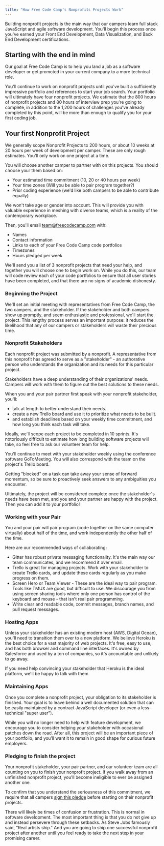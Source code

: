 ```yaml
---
title: "How Free Code Camp's Nonprofits Projects Work"
---
```


Building nonprofit projects is the main way that our campers learn full stack JavaScript and agile software development. You'll begin this process once you've earned your Front End Development, Data Visualization, and Back End Development certifications.

## Starting with the end in mind

Our goal at Free Code Camp is to help you land a job as a software developer or get promoted in your current company to a more technical role.

You'll continue to work on nonprofit projects until you've built a sufficiently impressive portfolio and references to start your job search. Your portfolio will ultimately have four nonprofit projects. We estimate that the 800 hours of nonprofit projects and 80 hours of interview prep you're going to complete, in addition to the 1,200 hours of challenges you've already completed by this point, will be more than enough to qualify you for your first coding job.

## Your first Nonprofit Project

We generally scope Nonprofit Projects to 200 hours, or about 10 weeks at 20 hours per week of development per camper. These are only rough estimates. You'll only work on one project at a time.

You will choose another camper to partner with on this projects. You should choose your them based on:

*   Your estimated time commitment (10, 20 or 40 hours per week)
*   Your time zones (Will you be able to pair program together?)
*   Prior coding experience (we'd like both campers to be able to contribute equally)

We won't take age or gender into account. This will provide you with valuable experience in meshing with diverse teams, which is a reality of the contemporary workplace.

Then, you'll email team@freecodecamp.com with:

*   Names
*   Contact information
*   Links to each of your Free Code Camp code portfolios
*   Timezones
*   Hours pledged per week

We'll send you a list of 3 nonprofit projects that need your help, and together you will choose one to begin work on. While you do this, our team will code review each of your code portfolios to ensure that all user stories have been completed, and that there are no signs of academic dishonesty.

### Beginning the Project

We'll set an initial meeting with representatives from Free Code Camp, the two campers, and the stakeholder. If the stakeholder and both campers show up promptly, and seem enthusiastic and professional, we'll start the project. This lengthy process serves an important purpose: it reduces the likelihood that any of our campers or stakeholders will waste their precious time.

### Nonprofit Stakeholders

Each nonprofit project was submitted by a nonprofit. A representative from this nonprofit has agreed to serve as a "stakeholder" - an authorative person who understands the organization and its needs for this particular project.

Stakeholders have a deep understanding of their organizations' needs. Campers will work with them to figure out the best solutions to these needs.

When you and your pair partner first speak with your nonprofit stakeholder, you'll:

*   talk at length to better understand their needs.
*   create a new Trello board and use it to prioritize what needs to be built.
*   and establish deadlines based on your weekly time commitment, and how long you think each task will take.

Ideally, we'll scope each project to be completed in 10 sprints. It's notoriously difficult to estimate how long building software projects will take, so feel free to ask our volunteer team for help.

You'll continue to meet with your stakeholder weekly using the conference software GoToMeeting. You will also correspond with the team on the project's Trello board.

Getting "blocked" on a task can take away your sense of forward momentum, so be sure to proactively seek answers to any ambiguities you encounter.

Ultimately, the project will be considered complete once the stakeholder's needs have been met, and you and your partner are happy with the project. Then you can add it to your portfolio!

### Working with your Pair

You and your pair will pair program (code together on the same computer virtually) about half of the time, and work independently the other half of the time.

Here are our recommended ways of collaborating:

*   Gitter has robust private messaging functionality. It's the main way our team communicates, and we recommend it over email.
*   Trello is great for managing projects. Work with your stakeholder to create Trello cards, and update these cards regularly as you make progress on them.
*   Screen Hero or Team Viewer - These are the ideal way to pair program. Tools like TMUX are good, but difficult to use. We discourage you from using screen sharing tools where only one person has control of the keyboard and mouse - that isn't real pair programming.
*   Write clear and readable code, commit messages, branch names, and pull request messages.

### Hosting Apps

Unless your stakeholder has an existing modern host (AWS, Digital Ocean), you'll need to transition them over to a new platform. We believe Heroku is the best choice for a vast majority of web projects. It's free, easy to use, and has both browser and command line interfaces. It's owned by Salesforce and used by a ton of companies, so it's accountable and unlikely to go away.

If you need help convincing your stakeholder that Heroku is the ideal platform, we'll be happy to talk with them.

### Maintaining Apps

Once you complete a nonprofit project, your obligation to its stakeholder is finished. Your goal is to leave behind a well documented solution that can be easily maintained by a contract JavaScript developer (or even a less-technical "super user").

While you will no longer need to help with feature development, we encourage you to consider helping your stakeholder with occasional patches down the road. After all, this project will be an important piece of your portfolio, and you'll want it to remain in good shape for curious future employers.

### Pledging to finish the project

Your nonprofit stakeholder, your pair partner, and our volunteer team are all counting on you to finish your nonprofit project. If you walk away from an unfinished nonprofit project, you'll become ineligible to ever be assigned another one.

To confirm that you understand the seriousness of this commitment, we require that all campers [sign this pledge](http://goo.gl/forms/ZMn96z2QqY) before starting on their nonprofit projects.

There will likely be times of confusion or frustration. This is normal in software development. The most important thing is that you do not give up and instead persevere through these setbacks. As Steve Jobs famously said, "Real artists ship." And you are going to ship one successful nonprofit project after another until you feel ready to take the next step in your promising career.
